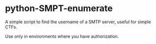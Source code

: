 # python-SMPT-enumerate

A simple script to find the username of a SMTP server, useful for simple CTFs.

Use only in environments where you have authorization.

